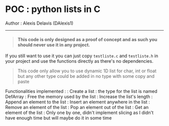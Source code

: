 # POC : python lists in C
Author : Alexis Delavis (DAlexis1)
***
>#### This code is only designed as a proof of concept and as such you should never use it in any project.
If you still want to use it you can just copy `testliste.c` and `testliste.h` in your project and use the functions directly as there's no dependencies.
>This code only allow you to use dynamic 1D list for char, int or float but any other type could be added in no type with some copy and paste

Functionalities implemented :
: Create a list : the type for the list is named DefArray
: Free the memory used by the list
: Increase the list's length
: Append an element to the list
: Insert an element anywhere in the list
: Remove an element of the list
: Pop an element out of the list
: Get an element of the list : Only one by one, didn't implement slicing as I didn't have enough time but will maybe do it in some time
